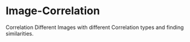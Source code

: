 # Image-Correlation
Correlation Different Images with different Correlation types and finding similarities.
